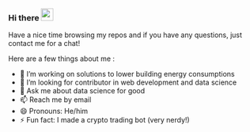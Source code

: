 ### Hi there <img src="https://media.giphy.com/media/hvRJCLFzcasrR4ia7z/giphy.gif" width="25px">

Have a nice time browsing my repos 
and if you have any questions, just 
contact me for a chat! 

Here are a few things about me : 

- 🔭 I’m working on solutions to lower building energy consumptions
- 🤔 I’m looking for contributor in web development and data science
- 💬 Ask me about data science for good
- 📫 Reach me by email
- 😄 Pronouns: He/him
- ⚡ Fun fact: I made a crypto trading bot (very nerdy!)


